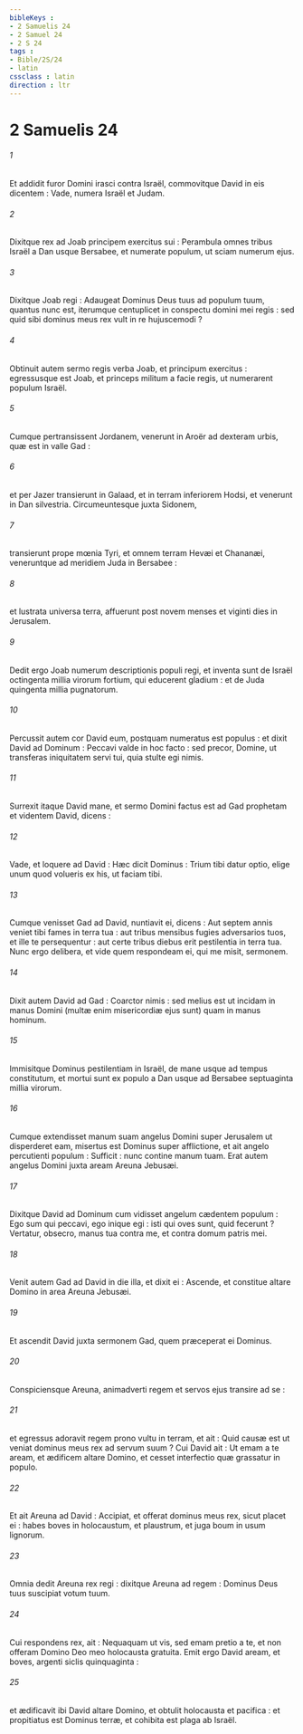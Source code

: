 ```yaml
---
bibleKeys : 
- 2 Samuelis 24
- 2 Samuel 24
- 2 S 24
tags : 
- Bible/2S/24
- latin
cssclass : latin
direction : ltr
---
```


# 2 Samuelis 24

###### 1
Et addidit furor Domini irasci contra Israël, commovitque David in eis dicentem : Vade, numera Israël et Judam.
###### 2
Dixitque rex ad Joab principem exercitus sui : Perambula omnes tribus Israël a Dan usque Bersabee, et numerate populum, ut sciam numerum ejus.
###### 3
Dixitque Joab regi : Adaugeat Dominus Deus tuus ad populum tuum, quantus nunc est, iterumque centuplicet in conspectu domini mei regis : sed quid sibi dominus meus rex vult in re hujuscemodi ?
###### 4
Obtinuit autem sermo regis verba Joab, et principum exercitus : egressusque est Joab, et princeps militum a facie regis, ut numerarent populum Israël.
###### 5
Cumque pertransissent Jordanem, venerunt in Aroër ad dexteram urbis, quæ est in valle Gad :
###### 6
et per Jazer transierunt in Galaad, et in terram inferiorem Hodsi, et venerunt in Dan silvestria. Circumeuntesque juxta Sidonem,
###### 7
transierunt prope mœnia Tyri, et omnem terram Hevæi et Chananæi, veneruntque ad meridiem Juda in Bersabee :
###### 8
et lustrata universa terra, affuerunt post novem menses et viginti dies in Jerusalem.
###### 9
Dedit ergo Joab numerum descriptionis populi regi, et inventa sunt de Israël octingenta millia virorum fortium, qui educerent gladium : et de Juda quingenta millia pugnatorum.
###### 10
Percussit autem cor David eum, postquam numeratus est populus : et dixit David ad Dominum : Peccavi valde in hoc facto : sed precor, Domine, ut transferas iniquitatem servi tui, quia stulte egi nimis.
###### 11
Surrexit itaque David mane, et sermo Domini factus est ad Gad prophetam et videntem David, dicens :
###### 12
Vade, et loquere ad David : Hæc dicit Dominus : Trium tibi datur optio, elige unum quod volueris ex his, ut faciam tibi.
###### 13
Cumque venisset Gad ad David, nuntiavit ei, dicens : Aut septem annis veniet tibi fames in terra tua : aut tribus mensibus fugies adversarios tuos, et ille te persequentur : aut certe tribus diebus erit pestilentia in terra tua. Nunc ergo delibera, et vide quem respondeam ei, qui me misit, sermonem.
###### 14
Dixit autem David ad Gad : Coarctor nimis : sed melius est ut incidam in manus Domini (multæ enim misericordiæ ejus sunt) quam in manus hominum.
###### 15
Immisitque Dominus pestilentiam in Israël, de mane usque ad tempus constitutum, et mortui sunt ex populo a Dan usque ad Bersabee septuaginta millia virorum.
###### 16
Cumque extendisset manum suam angelus Domini super Jerusalem ut disperderet eam, misertus est Dominus super afflictione, et ait angelo percutienti populum : Sufficit : nunc contine manum tuam. Erat autem angelus Domini juxta aream Areuna Jebusæi.
###### 17
Dixitque David ad Dominum cum vidisset angelum cædentem populum : Ego sum qui peccavi, ego inique egi : isti qui oves sunt, quid fecerunt ? Vertatur, obsecro, manus tua contra me, et contra domum patris mei.
###### 18
Venit autem Gad ad David in die illa, et dixit ei : Ascende, et constitue altare Domino in area Areuna Jebusæi.
###### 19
Et ascendit David juxta sermonem Gad, quem præceperat ei Dominus.
###### 20
Conspiciensque Areuna, animadverti regem et servos ejus transire ad se :
###### 21
et egressus adoravit regem prono vultu in terram, et ait : Quid causæ est ut veniat dominus meus rex ad servum suum ? Cui David ait : Ut emam a te aream, et ædificem altare Domino, et cesset interfectio quæ grassatur in populo.
###### 22
Et ait Areuna ad David : Accipiat, et offerat dominus meus rex, sicut placet ei : habes boves in holocaustum, et plaustrum, et juga boum in usum lignorum.
###### 23
Omnia dedit Areuna rex regi : dixitque Areuna ad regem : Dominus Deus tuus suscipiat votum tuum.
###### 24
Cui respondens rex, ait : Nequaquam ut vis, sed emam pretio a te, et non offeram Domino Deo meo holocausta gratuita. Emit ergo David aream, et boves, argenti siclis quinquaginta :
###### 25
et ædificavit ibi David altare Domino, et obtulit holocausta et pacifica : et propitiatus est Dominus terræ, et cohibita est plaga ab Israël.
